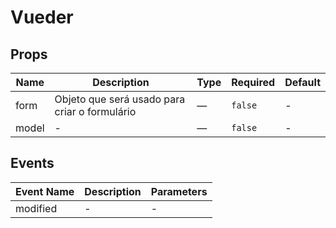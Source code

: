 # Vueder

## Props

<!-- @vuese:Vueder:props:start -->
|Name|Description|Type|Required|Default|
|---|---|---|---|---|
|form|Objeto que será usado para criar o formulário|—|`false`|-|
|model|-|—|`false`|-|

<!-- @vuese:Vueder:props:end -->


## Events

<!-- @vuese:Vueder:events:start -->
|Event Name|Description|Parameters|
|---|---|---|
|modified|-|-|

<!-- @vuese:Vueder:events:end -->


